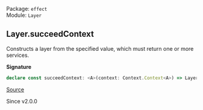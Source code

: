 Package: `effect`<br />
Module: `Layer`<br />

## Layer.succeedContext

Constructs a layer from the specified value, which must return one or more
services.

**Signature**

```ts
declare const succeedContext: <A>(context: Context.Context<A>) => Layer<A>
```

[Source](https://github.com/Effect-TS/effect/tree/main/packages/effect/src/Layer.ts#L784)

Since v2.0.0